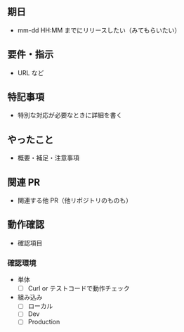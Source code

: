 ## 期日

- mm-dd HH:MM までにリリースしたい（みてもらいたい）

## 要件・指示

- URL など

## 特記事項

- 特別な対応が必要なときに詳細を書く

## やったこと

- 概要・補足・注意事項

## 関連 PR

- 関連する他 PR（他リポジトリのものも）

## 動作確認

- 確認項目

### 確認環境

- 単体
    - [ ] Curl or テストコードで動作チェック
- 組み込み
    - [ ] ローカル
    - [ ] Dev
    - [ ] Production